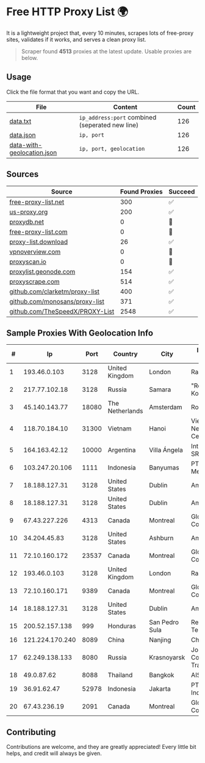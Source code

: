 
# Free HTTP Proxy List 🌍

It is a lightweight project that, every 10 minutes, scrapes lots of free-proxy sites, validates if it works, and serves a clean proxy list.


> Scraper found **4513** proxies at the latest update. Usable proxies are below.

## Usage

Click the file format that you want and copy the URL.


|File|Content|Count|
|----|-------|-----|
|[data.txt](https://raw.githubusercontent.com/themiralay/Proxy-List-World/master/data.txt)|`ip_address:port` combined (seperated new line)|126|
|[data.json](https://raw.githubusercontent.com/themiralay/Proxy-List-World/master/data.json)|`ip, port`|126|
|[data-with-geolocation.json](https://raw.githubusercontent.com/themiralay/Proxy-List-World/master/data-with-geolocation.json)|`ip, port, geolocation`|126|

## Sources

|Source|Found Proxies|Succeed|
|------|-------------|-------|
|[free-proxy-list.net](https://free-proxy-list.net)|300|✅|
|[us-proxy.org](https://www.us-proxy.org)|200|✅|
|[proxydb.net](http://proxydb.net)|0|🚫|
|[free-proxy-list.com](https://free-proxy-list.com/?page=&port=&type%5B%5D=http&type%5B%5D=https&up_time=0&search=Search)|0|🚫|
|[proxy-list.download](https://www.proxy-list.download/HTTP)|26|✅|
|[vpnoverview.com](https://vpnoverview.com/privacy/anonymous-browsing/free-proxy-servers)|0|🚫|
|[proxyscan.io](https://www.proxyscan.io)|0|🚫|
|[proxylist.geonode.com](https://proxylist.geonode.com/api/proxy-list?limit=300&page=1&sort_by=lastChecked&sort_type=desc&protocols=http,https)|154|✅|
|[proxyscrape.com](https://api.proxyscrape.com/v2/?request=displayproxies&protocol=http&timeout=10000&country=all&ssl=all&anonymity=all)|514|✅|
|[github.com/clarketm/proxy-list](https://raw.githubusercontent.com/clarketm/proxy-list/master/proxy-list-raw.txt)|400|✅|
|[github.com/monosans/proxy-list](https://raw.githubusercontent.com/monosans/proxy-list/main/proxies/http.txt)|371|✅|
|[github.com/TheSpeedX/PROXY-List](https://raw.githubusercontent.com/TheSpeedX/PROXY-List/master/http.txt)|2548|✅|


## Sample Proxies With Geolocation Info

|#|Ip|Port|Country|City|Internet Service Provider|
|-|--|----|-------|----|-------------------------|
|1|193.46.0.103|3128|United Kingdom|London|Rackdog, LLC|
|2|217.77.102.18|3128|Russia|Samara|"Region Svyaz Konsalt" LLC|
|3|45.140.143.77|18080|The Netherlands|Amsterdam|RoyaleHosting BV|
|4|118.70.184.10|31300|Vietnam|Hanoi|Vietnam Internet Network Information Center|
|5|164.163.42.12|10000|Argentina|Villa Ángela|Interret Villa Angela SRL|
|6|103.247.20.106|1111|Indonesia|Banyumas|PT Yasmin Amanah Media|
|7|18.188.127.31|3128|United States|Dublin|Amazon.com, Inc.|
|8|18.188.127.31|3128|United States|Dublin|Amazon.com, Inc.|
|9|67.43.227.226|4313|Canada|Montreal|GloboTech Communications|
|10|34.204.45.83|3128|United States|Ashburn|Amazon.com, Inc.|
|11|72.10.160.172|23537|Canada|Montreal|GloboTech Communications|
|12|193.46.0.103|3128|United Kingdom|London|Rackdog, LLC|
|13|72.10.160.171|9389|Canada|Montreal|GloboTech Communications|
|14|18.188.127.31|3128|United States|Dublin|Amazon.com, Inc.|
|15|200.52.157.138|999|Honduras|San Pedro Sula|Redes y Telecomunicaciones|
|16|121.224.170.240|8089|China|Nanjing|China Telecom|
|17|62.249.138.133|8080|Russia|Krasnoyarsk|Joint Stock Company TransTeleCom|
|18|49.0.87.62|8088|Thailand|Bangkok|AIS-Fibre|
|19|36.91.62.47|52978|Indonesia|Jakarta|PT Telekomunikasi Indonesia|
|20|67.43.236.19|2091|Canada|Montreal|GloboTech Communications|



## Contributing

Contributions are welcome, and they are greatly appreciated! Every
little bit helps, and credit will always be given.

